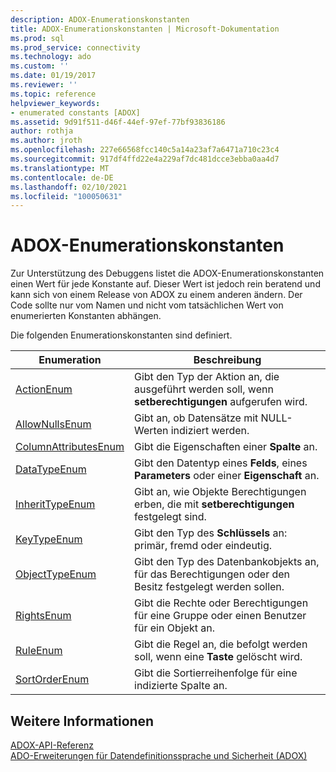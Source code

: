 ```yaml
---
description: ADOX-Enumerationskonstanten
title: ADOX-Enumerationskonstanten | Microsoft-Dokumentation
ms.prod: sql
ms.prod_service: connectivity
ms.technology: ado
ms.custom: ''
ms.date: 01/19/2017
ms.reviewer: ''
ms.topic: reference
helpviewer_keywords:
- enumerated constants [ADOX]
ms.assetid: 9d91f511-d46f-44ef-97ef-77bf93836186
author: rothja
ms.author: jroth
ms.openlocfilehash: 227e66568fcc140c5a14a23af7a6471a710c23c4
ms.sourcegitcommit: 917df4ffd22e4a229af7dc481dcce3ebba0aa4d7
ms.translationtype: MT
ms.contentlocale: de-DE
ms.lasthandoff: 02/10/2021
ms.locfileid: "100050631"
---
```

# <a name="adox-enumerated-constants"></a>ADOX-Enumerationskonstanten
Zur Unterstützung des Debuggens listet die ADOX-Enumerationskonstanten einen Wert für jede Konstante auf. Dieser Wert ist jedoch rein beratend und kann sich von einem Release von ADOX zu einem anderen ändern. Der Code sollte nur vom Namen und nicht vom tatsächlichen Wert von enumerierten Konstanten abhängen.  
  
 Die folgenden Enumerationskonstanten sind definiert.  
  
|Enumeration|Beschreibung|  
|-----------------|-----------------|  
|[ActionEnum](./actionenum.md)|Gibt den Typ der Aktion an, die ausgeführt werden soll, wenn **setberechtigungen** aufgerufen wird.|  
|[AllowNullsEnum](./allownullsenum.md)|Gibt an, ob Datensätze mit NULL-Werten indiziert werden.|  
|[ColumnAttributesEnum](./columnattributesenum.md)|Gibt die Eigenschaften einer **Spalte** an.|  
|[DataTypeEnum](../ado-api/datatypeenum.md)|Gibt den Datentyp eines **Felds**, eines **Parameters** oder einer **Eigenschaft** an.|  
|[InheritTypeEnum](./inherittypeenum.md)|Gibt an, wie Objekte Berechtigungen erben, die mit **setberechtigungen** festgelegt sind.|  
|[KeyTypeEnum](./keytypeenum.md)|Gibt den Typ des **Schlüssels** an: primär, fremd oder eindeutig.|  
|[ObjectTypeEnum](./objecttypeenum.md)|Gibt den Typ des Datenbankobjekts an, für das Berechtigungen oder den Besitz festgelegt werden sollen.|  
|[RightsEnum](./rightsenum.md)|Gibt die Rechte oder Berechtigungen für eine Gruppe oder einen Benutzer für ein Objekt an.|  
|[RuleEnum](./ruleenum.md)|Gibt die Regel an, die befolgt werden soll, wenn eine **Taste** gelöscht wird.|  
|[SortOrderEnum](./sortorderenum.md)|Gibt die Sortierreihenfolge für eine indizierte Spalte an.|  
  
## <a name="see-also"></a>Weitere Informationen  
 [ADOX-API-Referenz](./adox-object-model.md)   
 [ADO-Erweiterungen für Datendefinitionssprache und Sicherheit (ADOX)](../../guide/extensions/ado-extensions-for-data-definition-language-and-security-adox.md)